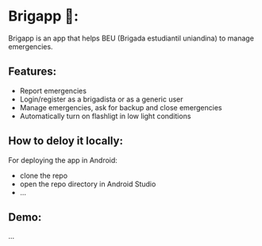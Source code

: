 # Brigapp 🚨:

Brigapp is an app that helps BEU (Brigada estudiantil uniandina) to manage emergencies. 

## Features:
- Report emergencies
- Login/register as a brigadista or as a generic user
- Manage emergencies, ask for backup and close emergencies
- Automatically turn on flashligt in low light conditions

## How to deloy it locally:

For deploying the app in Android:
- clone the repo
- open the repo directory in Android Studio
- ...

## Demo:
...